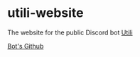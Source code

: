 # utili-website

The website for the public Discord bot [Utili](https://bit.ly/InviteUtili)

[Bot's Github](https://github.com/230Daniel/Utili)
